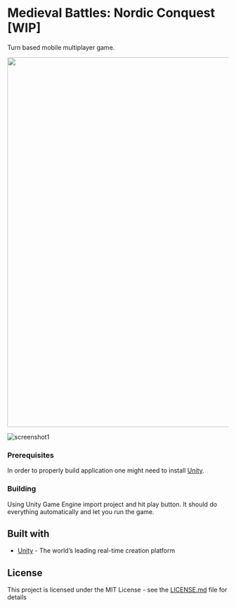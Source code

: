 # Medieval Battles: Nordic Conquest [WIP]
Turn based mobile multiplayer game.
</br>
<p align="center">
  <img width="840" src="https://drive.google.com/open?id=1DvvDy9It0AwPD_X_ZKG5AW2kWnGIFhtS"/>
 </p>
 
 

![screenshot1](https://drive.google.com/open?id=1DvvDy9It0AwPD_X_ZKG5AW2kWnGIFhtS)


### Prerequisites
In order to properly build application one might need to install [Unity](https://unity3d.com/get-unity/download).

### Building
Using Unity Game Engine import project and hit play button. It should do everything automatically and let you run the game.

## Built with
* [Unity](https://unity.com/) - The world’s leading real-time creation platform

## License
This project is licensed under the MIT License - see the [LICENSE.md](LICENSE.md) file for details
